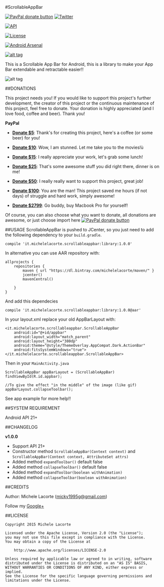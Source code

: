#ScrollableAppBar

<span class="badge-paypal"><a href="https://www.paypal.com/cgi-bin/webscr?cmd=_s-xclick&amp;hosted_button_id=LY7EX8WMWPWV6" title="Donate to this project using Paypal"><img src="https://img.shields.io/badge/paypal-donate-yellow.svg" alt="PayPal donate button" /></a></span>
[![Twitter](https://img.shields.io/badge/Twitter-@LacorteMichele-blue.svg?style=flat)](https://twitter.com/LacorteMichele)

[![API](https://img.shields.io/badge/API-21%2B-blue.svg?style=flat)](https://android-arsenal.com/api?level=21)

[![License](https://img.shields.io/badge/license-Apache%202-4EB1BA.svg)](https://www.apache.org/licenses/LICENSE-2.0.html)

[![Android Arsenal](https://img.shields.io/badge/Android%20Arsenal-ScrollableAppBar-brightgreen.svg?style=flat)](https://android-arsenal.com/details/1/2816)

[![alt tag](http://www.android-gems.com/badge/michelelacorte/ScrollableAppBar.svg)](http://www.android-gems.com/lib/michelelacorte/ScrollableAppBar?lib_id=718)

This is a Scrollable App Bar for Android, this is a library to make your App Bar extendable and retractable easier!!

![alt tag](https://github.com/michelelacorte/ScrollableAppBar/blob/master/ScrollableAppBarExample.gif)

##DONATIONS

This project needs you! If you would like to support this project's further development, the creator of this project or the continuous maintenance of this project, feel free to donate. Your donation is highly appreciated (and I love food, coffee and beer). Thank you!

**PayPal**

* **[Donate $5]**: Thank's for creating this project, here's a coffee (or some beer) for you!

* **[Donate $10]**: Wow, I am stunned. Let me take you to the movies!ù

* **[Donate $15]**: I really appreciate your work, let's grab some lunch!

* **[Donate $25]**: That's some awesome stuff you did right there, dinner is on me!

* **[Donate $50]**: I really really want to support this project, great job!

* **[Donate $100]**: You are the man! This project saved me hours (if not days) of struggle and hard work, simply awesome!

* **[Donate $2799]**: Go buddy, buy Macbook Pro for yourself!

Of course, you can also choose what you want to donate, all donations are awesome, or just choose import here <span class="badge-paypal"><a href="https://www.paypal.com/cgi-bin/webscr?cmd=_s-xclick&amp;hosted_button_id=LY7EX8WMWPWV6" title="Donate to this project using Paypal"><img src="https://img.shields.io/badge/paypal-donate-yellow.svg" alt="PayPal donate button" /></a></span>

##USAGE
ScrollableAppBar is pushed to JCenter, so you just need to add the following dependency to your `build.gradle`.

```
compile 'it.michelelacorte.scrollableappbar:library:1.0.0'
```

In alternative you can use AAR repository with:

```
allprojects {
    repositories {
        maven { url "https://dl.bintray.com/michelelacorte/maven/" }
        jcenter()
        mavenCentral()

    }
}
```

And add this dependecies

```
compile 'it.michelelacorte.scrollableappbar:library:1.0.0@aar'
```
In your layout.xml replace your old AppBarLayout with:

```
<it.michelelacorte.scrollableappbar.ScrollableAppBar
    android:id="@+id/appbar"
    android:layout_width="match_parent"
    android:layout_height="380dp"
    android:theme="@style/ThemeOverlay.AppCompat.Dark.ActionBar"
    android:fitsSystemWindows="true">
</it.michelelacorte.scrollableappbar.ScrollableAppBar>
```

Then in your `MainActivity.java`

```
ScrollableAppBar appBarLayout = (ScrollableAppBar) findViewById(R.id.appbar);

//To give the effect "in the middle" of the image (like gif)
appBarLayout.collapseToolbar();
```

See app example for more help!!

##SYSTEM REQUIREMENT

Android API 21+

##CHANGELOG

**v1.0.0**
- Support API 21+
- Constructor method `ScrollableAppBar(Context context)` and `ScrollableAppBar(Context context, AttributeSet attrs)`
- Added method `expandToolbar()` default false
- Added method `collapseToolbar()` default false
- Added method `expandToolbar(boolean withAnimation)`
- Added method `collapseToolbar(boolean withAnimation)`

##CREDITS

Author: Michele Lacorte (micky1995g@gmail.com)

Follow my [Google+](https://plus.google.com/u/0/collection/McidZB)

##LICENSE

```
Copyright 2015 Michele Lacorte

Licensed under the Apache License, Version 2.0 (the "License");
you may not use this file except in compliance with the License.
You may obtain a copy of the License at

    http://www.apache.org/licenses/LICENSE-2.0

Unless required by applicable law or agreed to in writing, software
distributed under the License is distributed on an "AS IS" BASIS,
WITHOUT WARRANTIES OR CONDITIONS OF ANY KIND, either express or implied.
See the License for the specific language governing permissions and
limitations under the License.
```

[Donate $5]: 		https://www.paypal.me/MicheleLacorte/5
[Donate $10]:  		https://www.paypal.me/MicheleLacorte/10
[Donate $15]:  		https://www.paypal.me/MicheleLacorte/15
[Donate $25]:  		https://www.paypal.me/MicheleLacorte/25
[Donate $50]: 		https://www.paypal.me/MicheleLacorte/50
[Donate $100]: 		https://www.paypal.me/MicheleLacorte/100
[Donate $2799]: 	https://www.paypal.me/MicheleLacorte/2799
